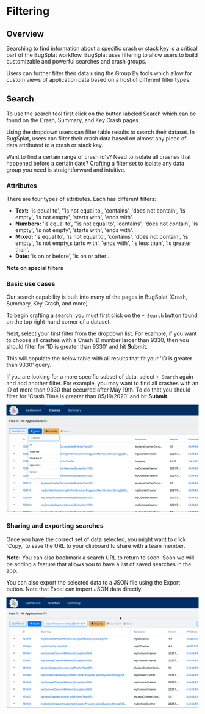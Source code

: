 # Filtering

## Overview

Searching to find information about a specific crash or [stack key](../../education/bugsplat-dictionary.md#stack-key) is a critical part of the BugSplat workflow. BugSplat uses filtering to allow users to build customizable and powerful searches and crash groups.

Users can further filter their data using the Group By tools which allow for custom views of application data based on a host of different filter types.

## Search

To use the search tool first click on the button labeled Search which can be found on the Crash, Summary, and Key Crash pages.

Using the dropdown users can filter table results to search their dataset.  In BugSplat, users can filter their crash data based on almost any piece of data attributed to a crash or stack key.

Want to find a certain range of crash id's?  Need to isolate all crashes that happened before a certain date?  Crafting a filter set to isolate any data group you need is straightforward and intuitive.

### Attributes

There are four types of attributes. Each has different filters:

* **Text:** 'is equal to', ''is not equal to', 'contains', 'does not contain', 'is empty', 'is not empty', 'starts with', 'ends with'.
* **Numbers:** 'is equal to', ''is not equal to', 'contains', 'does not contain', 'is empty', 'is not empty', 'starts with', 'ends with'.
* **Mixed:** 'is equal to', 'is not equal to', 'contains', 'does not contain', 'is empty', 'is not empty,s tarts with', 'ends with', 'is less than', 'is greater than'.
* **Date:** ‘is on or before',  'is on or after'.

**Note on special filters**

### Basic use cases

Our search capability is built into many of the pages in BugSplat \(Crash, Summary, Key Crash, and more\).

To begin crafting a search, you must first click on the `+ Search` button found on the top right-hand corner of a dataset.

Next, select your first filter from the dropdown list. For example, if you want to choose all crashes with a Crash ID number larger than 9330, then you should filter for 'ID is greater than 9330' and hit **Submit**.

This will populate the below table with all results that fit your 'ID is greater than 9330' query.

If you are looking for a more specific subset of data, select `+ Search` again and add another filter. For example, you may want to find all crashes with an ID of more than 9330 that occurred after May 19th. To do that you should filter for 'Crash Time is greater than 05/19/2020' and hit **Submit.**

![](../../.gitbook/assets/crafting-search-example.gif)

### Sharing and exporting searches

Once you have the correct set of data selected, you might want to click 'Copy,' to save the URL to your clipboard to share with a team member.

**Note:** You can also bookmark a search URL to return to soon. Soon we will be adding a feature that allows you to have a list of saved searches in the app.

You can also export the selected data to a JSON file using the Export button. Note that Excel can import JSON data directly. 

![](../../.gitbook/assets/copy-export-crashes-bs.gif)

### 



